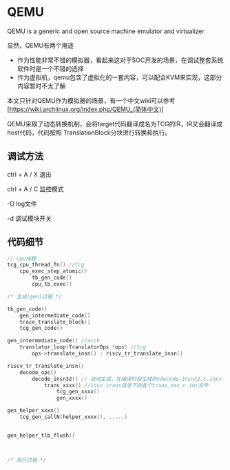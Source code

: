 # QEMU

QEMU is a generic and open source machine emulator and virtualizer

显然，QEMU有两个用途

- 作为性能非常不错的模拟器，看起来这对于SOC开发的场景，在调试整套系统软件时是一个不错的选择
- 作为虚拟机，qemu包含了虚拟化的一套内容，可以配合KVM来实现，这部分内容暂时不太了解

本文只针对QEMU作为模拟器的场景，有一个中文wiki可以参考[https://wiki.archlinux.org/index.php/QEMU_(简体中文)]

QEMU采取了动态转换机制，会将target代码翻译成名为TCG的IR，IR又会翻译成host代码，代码按照
TranslationBlock分块进行转换和执行。

## 调试方法

ctrl + A / X 退出

ctrl + A / C 监控模式

-D log文件

-d 调试模块开关

## 代码细节

```c
// cpu线程
tcg_cpu_thread_fn() //tcg
    cpu_exec_step_atomic()
        tb_gen_code()
        cpu_tb_exec()

/* 生成(gen)过程 */

tb_gen_code()
    gen_intermediate_code()
    trace_translate_block()
    tcg_gen_code()

gen_intermediate_code() //arch
    translator_loop(TranslatorOps *ops) //tcg
        ops->translate_insn() : riscv_tr_translate_insn()

riscv_tr_translate_insn()
    decode_opc()
        decode_insn32() // 自动生成，在编译阶段生成的<decode-insn32.c.inc>
            trans_xxxx() //insn_trans目录下的各个trans_xxx_c.inc文件
                tcg_gen_xxxx()
                gen_xxxx()

gen_helper_xxxx()
    tcg_gen_callN(helper_xxxx(), .....)


gen_helper_tlb_flush()



/* 执行过程 */



```


